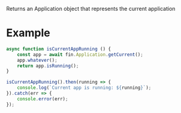 Returns an Application object that represents the current application

# Example
```js
async function isCurrentAppRunning () {
    const app = await fin.Application.getCurrent();
    app.whatever();
    return app.isRunning();
}

isCurrentAppRunning().then(running => {
    console.log(`Current app is running: ${running}`);
}).catch(err => {
    console.error(err);
});

```
